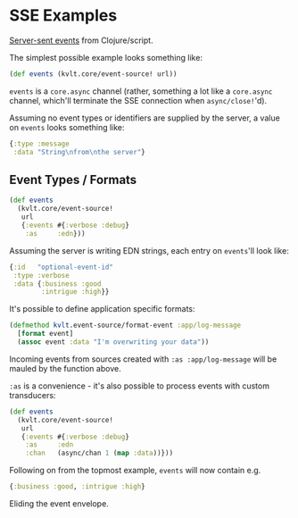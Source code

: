# SSE Examples

[Server-sent events](https://developer.mozilla.org/en-US/docs/Web/API/Server-sent_events/Using_server-sent_events) from Clojure/script.

The simplest possible example looks something like:

```clojure
(def events (kvlt.core/event-source! url))
```

`events` is a `core.async` channel (rather, something a lot like a
`core.async` channel, which'll terminate the SSE connection when
`async/close!`'d).

Assuming no event types or identifiers are supplied by the server, a
value on `events` looks something like:

```clojure
{:type :message
 :data "String\nfrom\nthe server"}
```

## Event Types / Formats

```clojure
(def events
  (kvlt.core/event-source!
   url
   {:events #{:verbose :debug}
    :as     :edn}))
```

Assuming the server is writing EDN strings, each entry on `events`'ll
look like:

```clojure
{:id   "optional-event-id"
 :type :verbose
 :data {:business :good
        :intrigue :high}}
```

It's possible to define application specific formats:

```clojure
(defmethod kvlt.event-source/format-event :app/log-message
  [format event]
  (assoc event :data "I'm overwriting your data"))
```

Incoming events from sources created with `:as :app/log-message` will be
mauled by the function above.

`:as` is a convenience - it's also possible to process events with
custom transducers:

```clojure
(def events
  (kvlt.core/event-source!
   url
   {:events #{:verbose :debug}
    :as     :edn
    :chan   (async/chan 1 (map :data))}))
```

Following on from the topmost example, `events` will now contain e.g.

```clojure
{:business :good, :intrigue :high}
```

Eliding the event envelope.
